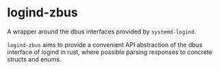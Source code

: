 # logind-zbus

A wrapper around the dbus interfaces provided by `systemd-logind`.

`logind-zbus` aims to provide a convenient API abstraction of the dbus interface
of logind in rust, where possible parsing responses to concrete structs and enums.
